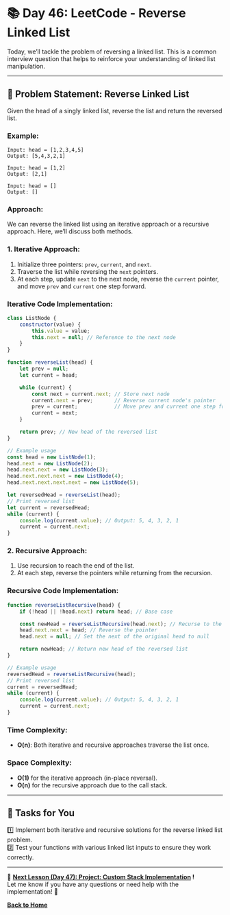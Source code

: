 # **📚 Day 46: LeetCode - Reverse Linked List**  

Today, we’ll tackle the problem of reversing a linked list. This is a common interview question that helps to reinforce your understanding of linked list manipulation.

---

## **🔹 Problem Statement: Reverse Linked List**  

Given the head of a singly linked list, reverse the list and return the reversed list.

### **Example**:
```plaintext
Input: head = [1,2,3,4,5]
Output: [5,4,3,2,1]

Input: head = [1,2]
Output: [2,1]

Input: head = []
Output: []
```

### **Approach**:  
We can reverse the linked list using an iterative approach or a recursive approach. Here, we’ll discuss both methods.

### **1. Iterative Approach**:
1. Initialize three pointers: `prev`, `current`, and `next`.
2. Traverse the list while reversing the `next` pointers.
3. At each step, update `next` to the next node, reverse the `current` pointer, and move `prev` and `current` one step forward.

### **Iterative Code Implementation**:
```js
class ListNode {
    constructor(value) {
        this.value = value;
        this.next = null; // Reference to the next node
    }
}

function reverseList(head) {
    let prev = null;
    let current = head;

    while (current) {
        const next = current.next; // Store next node
        current.next = prev;       // Reverse current node's pointer
        prev = current;            // Move prev and current one step forward
        current = next;
    }

    return prev; // New head of the reversed list
}

// Example usage
const head = new ListNode(1);
head.next = new ListNode(2);
head.next.next = new ListNode(3);
head.next.next.next = new ListNode(4);
head.next.next.next.next = new ListNode(5);

let reversedHead = reverseList(head);
// Print reversed list
let current = reversedHead;
while (current) {
    console.log(current.value); // Output: 5, 4, 3, 2, 1
    current = current.next;
}
```

### **2. Recursive Approach**:
1. Use recursion to reach the end of the list.
2. At each step, reverse the pointers while returning from the recursion.

### **Recursive Code Implementation**:
```js
function reverseListRecursive(head) {
    if (!head || !head.next) return head; // Base case

    const newHead = reverseListRecursive(head.next); // Recurse to the end
    head.next.next = head; // Reverse the pointer
    head.next = null; // Set the next of the original head to null

    return newHead; // Return new head of the reversed list
}

// Example usage
reversedHead = reverseListRecursive(head);
// Print reversed list
current = reversedHead;
while (current) {
    console.log(current.value); // Output: 5, 4, 3, 2, 1
    current = current.next;
}
```

### **Time Complexity**:  
- **O(n)**: Both iterative and recursive approaches traverse the list once.

### **Space Complexity**:  
- **O(1)** for the iterative approach (in-place reversal).
- **O(n)** for the recursive approach due to the call stack.

---

## **📝 Tasks for You**  
1️⃣ Implement both iterative and recursive solutions for the reverse linked list problem.  
2️⃣ Test your functions with various linked list inputs to ensure they work correctly.

---

🎯 **[Next Lesson (Day 47): Project: Custom Stack Implementation](../day_47/README.md)  !**  
Let me know if you have any questions or need help with the implementation! 🚀

[**Back to Home**](../../../README.md)